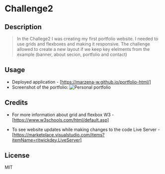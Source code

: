 # Challenge2

## Description 

> In the Challege2 I was creating my first portfolio website.
> I needed to use grids and flexboxes and making it responsive.
> The challenge allowed to create a new layout if we keep key elelments from the example (banner, about secion, portfolio and contact)

## Usage 

* Deployed application - [https://marzena-w.github.io/portfolio-html/]
* Screenshot of the portfolio:
![Personal portfolio](images/challange2-personal-portfolio.png)


## Credits

* For more information about grid and flexbox
W3 - [https://www.w3schools.com/html/default.asp]

* To see website updates while making changes to the code
Live Server - [https://marketplace.visualstudio.com/items?itemName=ritwickdey.LiveServer]


## License

MIT
